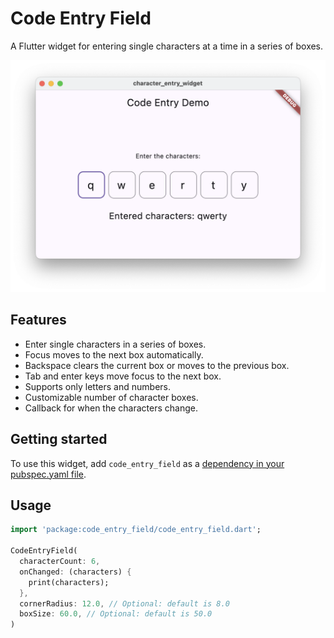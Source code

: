 # Code Entry Field

A Flutter widget for entering single characters at a time in a series of boxes.

![Example](images/example.png)

## Features

*   Enter single characters in a series of boxes.
*   Focus moves to the next box automatically.
*   Backspace clears the current box or moves to the previous box.
*   Tab and enter keys move focus to the next box.
*   Supports only letters and numbers.
*   Customizable number of character boxes.
*   Callback for when the characters change.

## Getting started

To use this widget, add `code_entry_field` as a [dependency in your pubspec.yaml file](https://flutter.dev/docs/development/packages-and-plugins/using-packages).

## Usage

```dart
import 'package:code_entry_field/code_entry_field.dart';

CodeEntryField(
  characterCount: 6,
  onChanged: (characters) {
    print(characters);
  },
  cornerRadius: 12.0, // Optional: default is 8.0
  boxSize: 60.0, // Optional: default is 50.0
)
```
